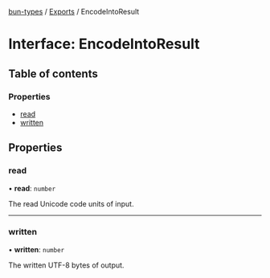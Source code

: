 [bun-types](https://github.com/oven-sh/bun-types/blob/master/api-docs/README.md) / [Exports](https://github.com/oven-sh/bun-types/blob/master/api-docs/modules.md) / EncodeIntoResult

# Interface: EncodeIntoResult

## Table of contents

### Properties

- [read](https://github.com/oven-sh/bun-types/blob/master/api-docs/interfaces/EncodeIntoResult.md#read)
- [written](https://github.com/oven-sh/bun-types/blob/master/api-docs/interfaces/EncodeIntoResult.md#written)

## Properties

### read

• **read**: `number`

The read Unicode code units of input.

___

### written

• **written**: `number`

The written UTF-8 bytes of output.
